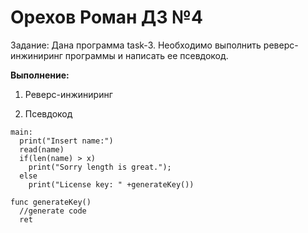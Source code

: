# Орехов Роман ДЗ №4
Задание:
Дана программа task-3. Необходимо выполнить реверс-инжиниринг программы и написать ее псевдокод.

**Выполнение:**
1) Реверс-инжиниринг

2) Псевдокод
```
main:
  print("Insert name:")
  read(name)
  if(len(name) > x)
    print("Sorry length is great.");
  else
    print("License key: " +generateKey())

func generateKey()
  //generate code
  ret
```
